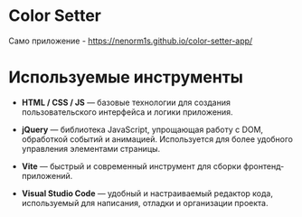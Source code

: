 # Color Setter
Само приложение - https://nenorm1s.github.io/color-setter-app/

# Используемые инструменты
- **HTML / CSS / JS** — базовые технологии для создания пользовательского интерфейса и логики приложения.

- **jQuery** — библиотека JavaScript, упрощающая работу с DOM, обработкой событий и анимацией. Используется для более удобного управления элементами страницы.

- **Vite** — быстрый и современный инструмент для сборки фронтенд-приложений.

- **Visual Studio Code** — удобный и настраиваемый редактор кода, используемый для написания, отладки и организации проекта.
